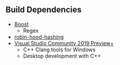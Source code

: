 ## Build Dependencies
* [Boost](https://www.boost.org/)
	* Regex
* [robin-hood-hashing](https://github.com/martinus/robin-hood-hashing)
* [Visual Studio Community 2019 Preview+](https://visualstudio.microsoft.com/vs/preview/)
	* C++ Clang tools for Windows
	* Desktop development with C++

